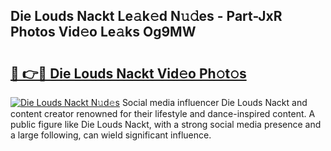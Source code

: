 ## Die Louds Nackt Le𝚊k𝚎d N𝚞𝚍es - Part-JxR Photos Vid𝚎o Le𝚊ks Og9MW

# <h2><a href="http://fb382y4.evod.top/?m=Die+Louds+Nackt">🔗 👉🔴 Die Louds Nackt Vid𝚎o Ph𝚘t𝚘s</a></h2>

[![Die Louds Nackt N𝚞d𝚎s](https://i.imgur.com/8V9OHl7.gif)](http://fb382y4.evod.top/?m=Die+Louds+Nackt)
Social media influencer Die Louds Nackt and content creator renowned for their lifestyle and dance-inspired content. A public figure like Die Louds Nackt, with a strong social media presence and a large following, can wield significant influence. 
